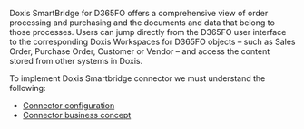 Doxis SmartBridge for D365FO offers a comprehensive view of order processing and purchasing and the documents and data that belong to those processes. Users can jump directly from the D365FO user interface to the corresponding Doxis Workspaces for D365FO objects – such as Sales Order, Purchase Order, Customer or Vendor – and access the content stored from other systems in Doxis. 

To implement Doxis Smartbridge connector we must understand the following:
- [Connector configuration](/BE%2Dterna-SER-Connectors/BE%2Dterna-SER-Connectors-for-Dynamics-365-Finance-and-Operations/Doxis-Smartbridge-Connector/D365FO-Smartbridge-Connector-Configuration)
- [Connector business concept](/BE%2Dterna-SER-Connectors/BE%2Dterna-SER-Connectors-for-Dynamics-365-Finance-and-Operations/Doxis-Smartbridge-Connector/D365FO-Smartbridge-Connector-Business-concept)

